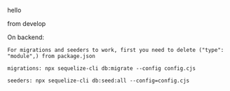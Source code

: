 hello

from develop

On backend:

    For migrations and seeders to work, first you need to delete ("type": "module",) from package.json

    migrations: npx sequelize-cli db:migrate --config config.cjs

    seeders: npx sequelize-cli db:seed:all --config=config.cjs